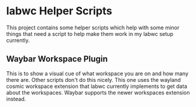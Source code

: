 # labwc Helper Scripts

This project contains some helper scripts which help with some minor things that need a
script to help make them work in my labwc setup currently.

## Waybar Workspace Plugin

This is to show a visual cue of what workspace you are on and how many there are. Other
scripts don't do this nicely. This one uses the wayland cosmic workspace extension that
labwc currently implements to get data about the workspaces. Waybar supports the newer
workspaces extension instead. 
